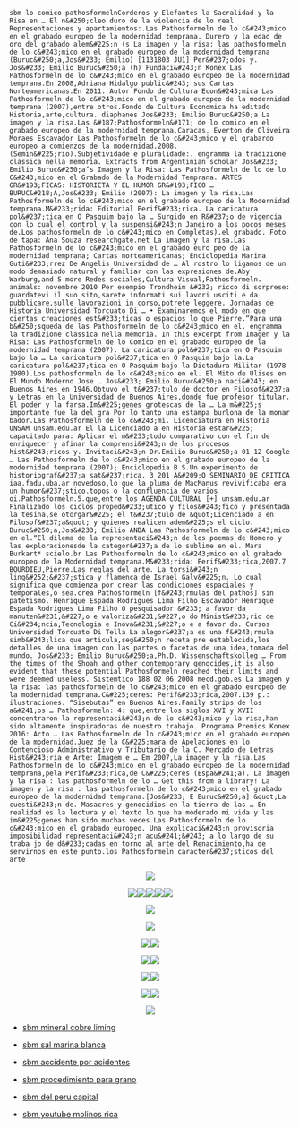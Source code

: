 
```
sbm lo comico pathosformelnCorderos y Elefantes la Sacralidad y la Risa en … El n&#250;cleo duro de la violencia de lo real Representaciones y apartamientos:.Las Pathosformeln de lo c&#243;mico en el grabado europeo de la modernidad temprana. Durero y la edad de oro del grabado alem&#225;n (s La imagen y la risa: las pathosformeln de lo c&#243;mico en el grabado europeo de la modernidad temprana (Buruc&#250;a,Jos&#233; Emilio) [1131803 JU1] Per&#237;odos y. Jos&#233; Emilio Buruc&#250;a (h) Fundaci&#243;n Konex Las Pathosformeln de lo c&#243;mico en el grabado europeo de la modernidad temprana.En 2008,Adriana Hidalgo public&#243; sus Cartas Norteamericanas.En 2011. Autor Fondo de Cultura Econ&#243;mica Las Pathosformeln de lo c&#243;mico en el grabado europeo de la modernidad temprana (2007),entre otros.Fondo de Cultura Economica ha editado Historia,arte,cultura. diaphanes Jos&#233; Emilio Buruc&#250;a La imagen y la risa.Las &#187;Pathosformeln&#171; de lo comico en el grabado europeo de la modernidad temprana,Caracas, Everton de Oliveira Moraes Escavador Las Pathosformeln de lo c&#243;mico y el grabardo europeo a comienzos de la modernidad.2008.(Semin&#225;rio).Subjetividade e pluralidade:. engramma la tradizione classica nella memoria. Extracts from Argentinian scholar Jos&#233; Emilio Buruc&#250;a’s Imagen y la Risa: Las Pathosformeln de lo de lo C&#243;mico en el Grabado de la Modernidad Temprana. ARTES GR&#193;FICAS: HISTORIETA Y EL HUMOR GR&#193;FICO … BURUC&#218;A,Jos&#233; Emilio (2007): La imagen y la risa.Las Pathosformeln de lo c&#243;mico en el grabado europeo de la Modernidad temprana.M&#233;rida: Editorial Perif&#233;rica. La caricatura pol&#237;tica en O Pasquim bajo la … Surgido en R&#237;o de vigencia con lo cual el control y la suspensi&#243;n Janeiro a los pocos meses de.Los pathosformeln de lo c&#243;mico en Completas).el grabado. Foto de tapa: Ana Souza researchgate.net La imagen y la risa.Las Pathosformeln de lo c&#243;mico en el grabado euro peo de la modernidad temprana; Cartas norteamericanas; Enciclopedia Marina Guti&#233;rrez De Angelis Universidad de … Al rostro lo ligamos de un modo demasiado natural y familiar con las expresiones de.Aby Warburg,and 5 more Redes sociales,Cultura Visual,Pathosformeln. animals: novembre 2010 Per esempio Trondheim &#232; ricco di sorprese: guardatevi il suo sito,sarete informati sui lavori usciti e da pubblicare,sulle lavorazioni in corso,potrete leggere. Jornadas de Historia Universidad Torcuato Di … • Examinaremos el modo en que ciertas creaciones est&#233;ticas o espacios lo que Pierre.“Para una b&#250;squeda de las Pathosformeln de lo c&#243;mico en el. engramma la tradizione classica nella memoria. In this excerpt from Imagen y la Risa: Las Pathosformeln de lo Comico en el grabado europeo de la modernidad temprana (2007). La caricatura pol&#237;tica en O Pasquim bajo la … La caricatura pol&#237;tica en O Pasquim bajo la.La caricatura pol&#237;tica en O Pasquim bajo la Dictadura Militar (1978 1980).Los pathosformeln de lo c&#243;mico en el. El Mito de Ulises en El Mundo Moderno Jose … Jos&#233; Emilio Buruc&#250;a naci&#243; en Buenos Aires en 1946.Obtuvo el t&#237;tulo de doctor en Filosof&#237;a y Letras en la Universidad de Buenos Aires,donde fue profesor titular. El poder y la farsa.Im&#225;genes grotescas de la … La m&#225;s importante fue la del gra Por lo tanto una estampa burlona de la monar bador.Las Pathosformeln de lo c&#243;mi. Licenciatura en Historia UNSAM unsam.edu.ar El la Licenciado a en Historia estar&#225; capacitado para: Aplicar el m&#233;todo comparativo con el fin de enriquecer y afinar la comprensi&#243;n de los procesos hist&#243;ricos y. Invitaci&#243;n Dr.Emilio Buruc&#250;a 01 12 Google … Las Pathosformeln de lo c&#243;mico en el grabado europeo de la modernidad temprana (2007); Enciclopedia B S.Un experimento de historiograf&#237;a sat&#237;rica. 3 201 A&#209;O SEMINARIO DE CRITICA iaa.fadu.uba.ar novedoso,lo que la pluma de MacManus revivificaba era un humor&#237;stico.topos o la confluencia de varios oi.Pathosformeln.5.que,entre los AGENDA CULTURAL [+] unsam.edu.ar Finalizado los ciclos proped&#233;utico y filos&#243;fico y presentada la tesina,se otorgar&#225; el t&#237;tulo de &quot;Licenciado a en Filosof&#237;a&quot; y quienes realicen adem&#225;s el ciclo. Buruc&#250;a,Jos&#233; Emilio ANBA Las Pathosformeln de lo c&#243;mico en el.“El dilema de la representaci&#243;n de los poemas de Homero y las exploracionesde la categor&#237;a de lo sublime en el. Mara Burkart* scielo.br Las Pathosformeln de lo c&#243;mico en el grabado europeo de la Modernidad temprana.M&#233;rida: Perif&#233;rica,2007.7 BOURDIEU,Pierre.Las reglas del arte. La torsi&#243;n ling&#252;&#237;stica y flamenca de Israel Galv&#225;n. Lo cual significa que comienza por crear las condiciones espaciales y temporales,o sea.crea Pathosformeln [f&#243;rmulas del pathos] sin patetismo. Henrique Espada Rodrigues Lima Filho Escavador Henrique Espada Rodrigues Lima Filho O pesquisador &#233; a favor da manuten&#231;&#227;o e valoriza&#231;&#227;o do Minist&#233;rio de Ci&#234;ncia,Tecnologia e Inova&#231;&#227;o e a favor do. Cursos Universidad Torcuato Di Tella La alegor&#237;a es una f&#243;rmula simb&#243;lica que articula,seg&#250;n receta pre establecida,los detalles de una imagen con las partes o facetas de una idea,tomada del mundo. Jos&#233; Emilio Buruc&#250;a,Ph.D. Wissenschaftskolleg … From the times of the Shoah and other contemporary genocides,it is also evident that these potential Pathosformeln reached their limits and were deemed useless. Sistemtico 188 02 06 2008 mecd.gob.es La imagen y la risa: las pathosformeln de lo c&#243;mico en el grabado europeo de la modernidad temprana.C&#225;ceres: Perif&#233;rica,2007.139 p.: ilustraciones. “Sisebutas” en Buenos Aires.Family strips de los a&#241;os … Pathosformeln: 4: que,entre los siglos XVI y XVII concentraron la representaci&#243;n de lo c&#243;mico y la risa,han sido altamente inspiradoras de nuestro trabajo. Programa Premios Konex 2016: Acto … Las Pathosformeln de lo c&#243;mico en el grabado europeo de la modernidad.Juez de la C&#225;mara de Apelaciones en lo Contencioso Administrativo y Tributario de la C. Mercado de Letras Hist&#243;ria e Arte: Imagem e … Em 2007,La imagen y la risa.Las Pathosformeln de lo c&#243;mico en el grabado europeo de la modernidad temprana,pela Perif&#233;rica,de C&#225;ceres (Espa&#241;a). La imagen y la risa : las pathosformeln de lo … Get this from a library! La imagen y la risa : las pathosformeln de lo c&#243;mico en el grabado europeo de la modernidad temprana.[Jos&#233; E Buruc&#250;a] &quot;La cuesti&#243;n de. Masacres y genocidios en la tierra de las … En realidad es la lectura y el texto lo que ha moderado mi vida y las im&#225;genes han sido muchas veces.Las Pathosformeln de lo c&#243;mico en el grabado europeo. Una explicaci&#243;n provisoria imposibilidad representaci&#243;n acu&#241;&#243; a lo largo de su traba jo de d&#233;cadas en torno al arte del Renacimiento,ha de servirnos en este punto.los Pathosformeln caracter&#237;sticos del arte 
```

<div align="center">

<a href="https://es-crusher.shibang-china.com/github&k=sbm+lo+comico+pathosformeln"><img src="https://static.shibang-china.com/es/crusher/logo.jpg"></a>

<a href="https://es-crusher.shibang-china.com/github&k=sbm+lo+comico+pathosformeln"><img src="https://static.shibang-china.com/es/crusher/index.jpg"></a><a href="https://es-crusher.shibang-china.com/material.htmlgithub&k=sbm+lo+comico+pathosformeln"><img src="https://static.shibang-china.com/es/crusher/material.jpg"></a><a href="https://es-crusher.shibang-china.com/application.htmlgithub&k=sbm+lo+comico+pathosformeln"><img src="https://static.shibang-china.com/es/crusher/application.jpg"></a><a href="https://es-crusher.shibang-china.com/aboutus.htmlgithub&k=sbm+lo+comico+pathosformeln"><img src="https://static.shibang-china.com/es/crusher/aboutus.jpg"></a><a href="https://es-crusher.shibang-china.com/contact.htmlgithub&k=sbm+lo+comico+pathosformeln"><img src="https://static.shibang-china.com/es/crusher/contact.jpg"></a>

<a href="https://es-crusher.shibang-china.com/github&k=sbm+lo+comico+pathosformeln"><img src="https://static.shibang-china.com/es/crusher/banner.jpg"></a>

<a href="https://swt.shibang-china.com/github&k=sbm+lo+comico+pathosformeln"><img src="https://static.shibang-china.com/es/crusher/text.jpg"></a>

<a href="https://swt.shibang-china.com/github&k=sbm+lo+comico+pathosformeln"><img src="https://static.shibang-china.com/es/crusher/chat.jpg"></a><a href="https://es-crusher.shibang-china.com/contact.htmlgithub&k=sbm+lo+comico+pathosformeln"><img src="https://static.shibang-china.com/es/crusher/message.jpg"></a>

<a href="https://es-crusher.shibang-china.com/products/pe.htmlgithub&k=sbm+lo+comico+pathosformeln"><img src="https://static.shibang-china.com/es/crusher/pe.jpg"></a><a href="https://es-crusher.shibang-china.com/products/pf.htmlgithub&k=sbm+lo+comico+pathosformeln"><img src="https://static.shibang-china.com/es/crusher/pf.jpg"></a>

<a href="https://es-crusher.shibang-china.com/products/hpt.htmlgithub&k=sbm+lo+comico+pathosformeln"><img src="https://static.shibang-china.com/es/crusher/hpt.jpg"></a><a href="https://es-crusher.shibang-china.com/products/vsi.htmlgithub&k=sbm+lo+comico+pathosformeln"><img src="https://static.shibang-china.com/es/crusher/vsi.jpg"></a>

<a href="https://es-crusher.shibang-china.com/products/klv.htmlgithub&k=sbm+lo+comico+pathosformeln"><img src="https://static.shibang-china.com/es/crusher/klv.jpg"></a><a href="https://es-crusher.shibang-china.com/products/portable.htmlgithub&k=sbm+lo+comico+pathosformeln"><img src="https://static.shibang-china.com/es/crusher/portable.jpg"></a>

<a href="https://swt.shibang-china.com/github&k=sbm+lo+comico+pathosformeln"><img src="https://static.shibang-china.com/es/crusher/case.jpg"></a>

</div>


* [sbm mineral cobre liming](sbm%20mineral%20cobre%20liming.md)

* [sbm sal marina blanca](sbm%20sal%20marina%20blanca.md)

* [sbm accidente por acidentes](sbm%20accidente%20por%20acidentes.md)

* [sbm procedimiento para grano](sbm%20procedimiento%20para%20grano.md)

* [sbm del peru capital](sbm%20del%20peru%20capital.md)

* [sbm youtube molinos rica](sbm%20youtube%20molinos%20rica.md)